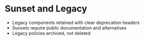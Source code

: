 # Sunset and Legacy

- Legacy components retained with clear deprecation headers
- Sunsets require public documentation and alternatives
- Legacy policies archived, not deleted
